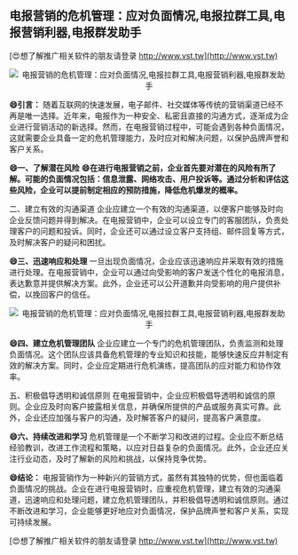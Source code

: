 ## **电报营销的危机管理：应对负面情况,电报拉群工具,电报营销利器,电报群发助手**

[😍想了解推广相关软件的朋友请登录 http://www.vst.tw](http://www.vst.tw)

 <center><img src="https://vst.tw/MP4/tuiguang/png/3.png" alt="电报营销的危机管理：应对负面情况,电报拉群工具,电报营销利器,电报群发助手"></center>

**😄引言：**
随着互联网的快速发展，电子邮件、社交媒体等传统的营销渠道已经不再是唯一选择。近年来，电报作为一种安全、私密且直接的沟通方式，逐渐成为企业进行营销活动的新选择。然而，在电报营销过程中，可能会遇到各种负面情况，这就需要企业具备一定的危机管理能力，及时应对和解决问题，以保护品牌声誉和客户关系。

**😄一、了解潜在风险**
**😄在进行电报营销之前，企业首先要对潜在的风险有所了解。可能的负面情况包括：信息泄露、网络攻击、用户投诉等。通过分析和评估这些风险，企业可以提前制定相应的预防措施，降低危机爆发的概率。**

二、建立有效的沟通渠道
企业应建立一个有效的沟通渠道，以便客户能够及时向企业反馈问题并得到解决。在电报营销中，企业可以设立专门的客服团队，负责处理客户的问题和投诉。同时，企业还可以通过设立客户支持组、邮件回复等方式，及时解决客户的疑问和困扰。

**😄三、迅速响应和处理**
一旦出现负面情况，企业应该迅速响应并采取有效的措施进行处理。在电报营销中，企业可以通过向受影响的客户发送个性化的电报消息，表达歉意并提供解决方案。此外，企业还可以公开道歉并向受影响的用户提供补偿，以挽回客户的信任。

 <center><img src="https://vst.tw/MP4/tuiguang/png/8.png" alt="电报营销的危机管理：应对负面情况,电报拉群工具,电报营销利器,电报群发助手"></center>

**😄四、建立危机管理团队**
企业应建立一个专门的危机管理团队，负责监测和处理负面情况。这个团队应该具备危机管理的专业知识和技能，能够快速反应并制定有效的解决方案。同时，企业应定期进行危机演练，提高团队的应对能力和协作效率。

五、积极倡导透明和诚信原则
在电报营销中，企业应积极倡导透明和诚信的原则。企业应及时向客户披露相关信息，并确保所提供的产品或服务真实可靠。此外，企业还应加强与客户的沟通，及时解答客户的疑问，提高客户满意度。

**😄六、持续改进和学习**
危机管理是一个不断学习和改进的过程。企业应不断总结经验教训，改进工作流程和策略，以应对日益复杂的负面情况。此外，企业还应关注行业动态，及时了解新的风险和挑战，以保持竞争优势。

**😄结论：**
电报营销作为一种新兴的营销方式，虽然有其独特的优势，但也面临着负面情况的挑战。企业在进行电报营销时，应重视危机管理，建立有效的沟通渠道，迅速响应和处理问题，建立危机管理团队，并积极倡导透明和诚信原则。通过不断改进和学习，企业能够更好地应对负面情况，保护品牌声誉和客户关系，实现可持续发展。

[😍想了解推广相关软件的朋友请登录 http://www.vst.tw](http://www.vst.tw)



